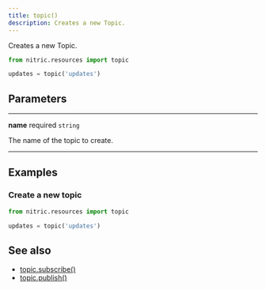 ```yaml
---
title: topic()
description: Creates a new Topic.
---
```


Creates a new Topic.

```python
from nitric.resources import topic

updates = topic('updates')
```

## Parameters

---

**name** required `string`

The name of the topic to create.

---

## Examples

### Create a new topic

```python
from nitric.resources import topic

updates = topic('updates')
```

## See also

- [topic.subscribe()](./topic-subscribe.md)
- [topic.publish()](./topic-publish.md)
